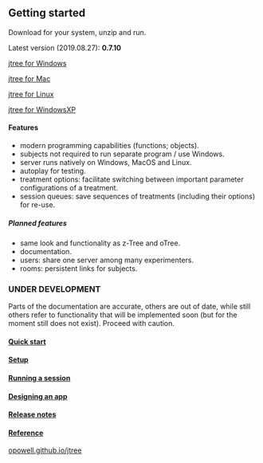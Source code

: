 ## Getting started
Download for your system, unzip and run.

Latest version (2019.08.27): **0.7.10**

<a href='https://github.com/opowell/jtree/releases/latest/download/jtree-0.7.8-win.zip'>jtree for Windows</a>

<a href='https://github.com/opowell/jtree/releases/latest/download/jtree-0.7.8-macos.zip'>jtree for Mac</a>

<a href='https://github.com/opowell/jtree/releases/latest/download/jtree-0.7.8-linux.zip'>jtree for Linux</a>

<a href='https://github.com/opowell/jtree/releases/latest/download/jtree-0.7.8-winxp.zip'>jtree for WindowsXP</a>

#### Features
- modern programming capabilities (functions; objects).
- subjects not required to run separate program / use Windows.
- server runs natively on Windows, MacOS and Linux.
- autoplay for testing.
- treatment options: facilitate switching between important parameter configurations of a treatment.
- session queues: save sequences of treatments (including their options) for re-use.

##### Planned features
- same look and functionality as z-Tree and oTree.
- documentation.
- users: share one server among many experimenters.
- rooms: persistent links for subjects.

### UNDER DEVELOPMENT
Parts of the documentation are accurate, others are out of date, while still others refer to functionality that will be implemented soon (but for the moment still does not exist). Proceed with caution.

#### <a href='https://opowell.github.io/jtree/reference/tutorial-1-quick-start.html'>Quick start</a>

#### <a href='https://opowell.github.io/jtree/reference/tutorial-2-setup.html'>Setup</a>

#### <a href='https://opowell.github.io/jtree/reference/tutorial-3-running-a-session.html'>Running a session</a>

#### <a href='https://opowell.github.io/jtree/reference/tutorial-4-designing-an-app.html'>Designing an app</a>

#### <a href='https://opowell.github.io/jtree/reference/tutorial-7-release-notes.html'>Release notes</a>

#### <a href='https://opowell.github.io/jtree/reference/index.html'>Reference</a>

<a href='https://opowell.github.io/jtree'>opowell.github.io/jtree</a>
